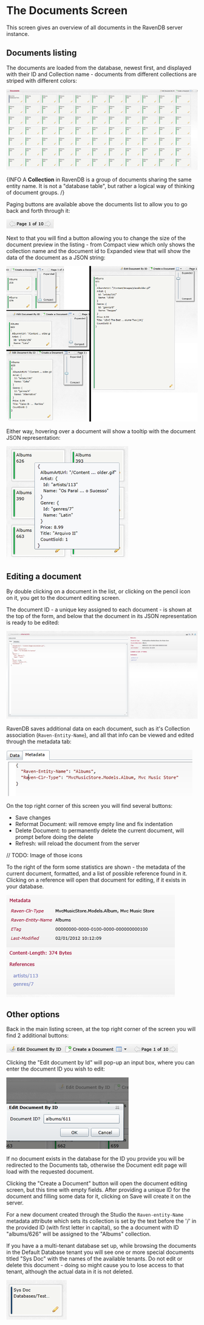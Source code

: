 # The Documents Screen

This screen gives an overview of all documents in the RavenDB server instance.

## Documents listing

The documents are loaded from the database, newest first, and displayed with their ID and Collection name - documents from different collections are striped with different colors:

![Figure 1: Documents listing](Images/Documents1.PNG)

{INFO A **Collection** in RavenDB is a group of documents sharing the same entity name. It is not a "database table", but rather a logical way of thinking of document groups. /}

Paging buttons are available above the documents list to allow you to go back and forth through it:

![](Images/Base6.PNG)

Next to that you will find a button allowing you to change the size of the document preview in the listing - from Compact view which only shows the collection name and the document id to Expanded view that will show the data of the document as a JSON string:

![Figure 2: Changing the size of the document preview in listing](Images/Base7.PNG)

Either way, hovering over a document will show a tooltip with the document JSON representation:

![Figure 3: Data tooltip](Images/Documents3.PNG)

## Editing a document

By double clicking on a document in the list, or clicking on the pencil icon on it, you get to the document editing screen.

The document ID - a unique key assigned to each document - is shown at the top of the form, and below that the document in its JSON representation is ready to be edited:

![Figure 4: Editing a document](Images/Documents4.PNG)

RavenDB saves additional data on each document, such as it's Collection association (`Raven-Entity-Name`), and all that info can be viewed and edited through the metadata tab:

![Figure 5: Editing metadata](Images/Documents7.PNG)

On the top right corner of this screen you will find several buttons:

- Save changes
- Reformat Document: will remove empty line and fix indentation
- Delete Document: to permanently delete the current document, will prompt before doing the delete
- Refresh: will reload the document from the server

// TODO: Image of those icons

To the right of the form some statistics are shown - the metadata of the current document, formatted, and a list of possible reference found in it. Clicking on a reference will open that document for editing, if it exists in your database.

![Document Fig 8](Images/Documents8.PNG)

## Other options

Back in the main listing screen, at the top right corner of the screen you will find 2 additional buttons:  

![](Images/Base5.PNG)

Clicking the "Edit document by Id" will pop-up an input box, where you can enter the document ID you wish to edit:

![](Images/Base9.PNG)

If no document exists in the database for the ID you provide you will be redirected to the Documents tab, otherwise the Document edit page will load with the requested document.

Clicking the "Create a Document" button will open the document editing screen, but this time with empty fields. After providing a unique ID for the document and filling some data for it, clicking on Save will create it on the server.

For a new document created through the Studio the `Raven-entity-Name` metadata attribute which sets its collection is set by the text before the '/' in the provided ID (with first letter in capital), so the a document with ID "albums/626" will be assigned to the "Albums" collection.

If you have a a multi-tenant database set up, while browsing the documents in the Default Database tenant you will see one or more special documents titled "Sys Doc" with the names of the available tenants. Do not edit or delete this document - doing so might cause you to lose access to that tenant, although the actual data in it is not deleted.

![Document Fig 2](Images/Documents2.PNG)
